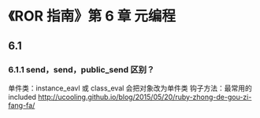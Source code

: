 # 《ROR 指南》第 6 章 元编程
## 6.1
### 6.1.1 send，__send__，public_send 区别？

单件类：instance_eavl 或 class_eval 会把对象改为单件类
钩子方法：最常用的 included
http://ucooling.github.io/blog/2015/05/20/ruby-zhong-de-gou-zi-fang-fa/
